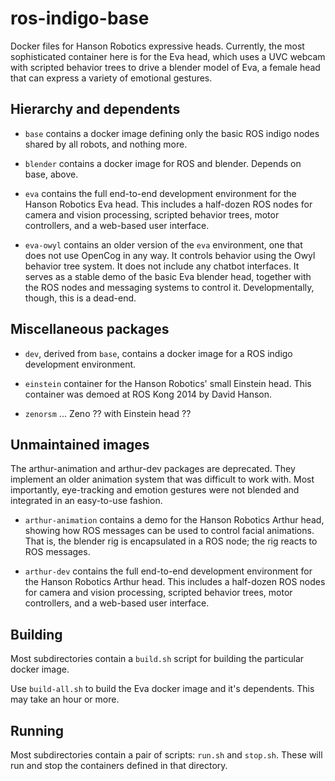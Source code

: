 ros-indigo-base
===============
Docker files for Hanson Robotics expressive heads. Currently, the most
sophisticated container here is for the Eva head, which uses a UVC
webcam with scripted behavior trees to drive a blender model of Eva,
a female head that can express a variety of emotional gestures.

## Hierarchy and dependents

* `base` contains a docker image defining only the basic ROS indigo
  nodes shared by all robots, and nothing more.

* `blender` contains a docker image for ROS and blender. Depends on
   base, above.

* `eva` contains the full end-to-end development environment
   for the Hanson Robotics Eva head.  This includes a half-dozen
   ROS nodes for camera and vision processing, scripted behavior trees,
   motor controllers, and a web-based user interface.

* `eva-owyl` contains an older version of the `eva` environment, one
  that does not use OpenCog in any way.  It controls behavior using
  the Owyl behavior tree system.  It does not include any chatbot
  interfaces. It serves as a stable demo of the basic Eva blender
  head, together with the ROS nodes and messaging systems to control it.
  Developmentally, though, this is a dead-end.

## Miscellaneous packages

* `dev`, derived from `base`, contains a docker image for a ROS indigo
   development environment.

* `einstein` container for the Hanson Robotics' small Einstein head.
  This container was demoed at ROS Kong 2014 by David Hanson.

* `zenorsm` ... Zeno ?? with Einstein head ??

## Unmaintained images
The arthur-animation and arthur-dev packages are deprecated. They
implement an older animation system that was difficult to work with.
Most importantly, eye-tracking and emotion gestures were not blended
and integrated in an easy-to-use fashion.

* `arthur-animation` contains a demo for the Hanson Robotics Arthur head,
   showing how ROS messages can be used to control facial animations.
   That is, the blender rig is encapsulated in a ROS node; the rig
   reacts to ROS messages.

* `arthur-dev` contains the full end-to-end development environment
   for the Hanson Robotics Arthur head.  This includes a half-dozen
   ROS nodes for camera and vision processing, scripted behavior trees,
   motor controllers, and a web-based user interface.

## Building
Most subdirectories contain a `build.sh` script for building the
particular docker image.

Use `build-all.sh` to build the Eva docker image and it's dependents.
This may take an hour or more.

## Running
Most subdirectories contain a pair of scripts: `run.sh` and `stop.sh`.
These will run and stop the containers defined in that directory.
